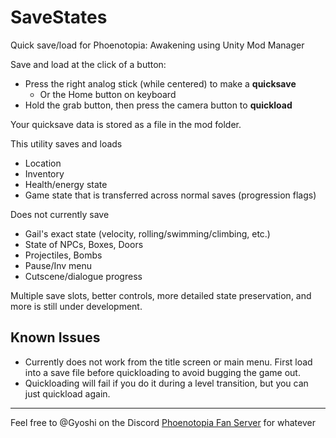 # SaveStates
Quick save/load for Phoenotopia: Awakening using Unity Mod Manager

Save and load at the click of a button:
- Press the right analog stick (while centered) to make a **quicksave**
    - Or the Home button on keyboard
- Hold the grab button, then press the camera button to **quickload**

Your quicksave data is stored as a file in the mod folder.

This utility saves and loads
- Location
- Inventory
- Health/energy state
- Game state that is transferred across normal saves (progression flags)

Does not currently save
- Gail's exact state (velocity, rolling/swimming/climbing, etc.)
- State of NPCs, Boxes, Doors
- Projectiles, Bombs
- Pause/Inv menu
- Cutscene/dialogue progress

Multiple save slots, better controls, more detailed state preservation, and more is still under development.

## Known Issues
- Currently does not work from the title screen or main menu. First load into a save file before quickloading to avoid bugging the game out.
- Quickloading will fail if you do it during a level transition, but you can just quickload again.

---
Feel free to @Gyoshi on the Discord [Phoenotopia Fan Server](https://discord.gg/Swd6zcTCQZ) for whatever

